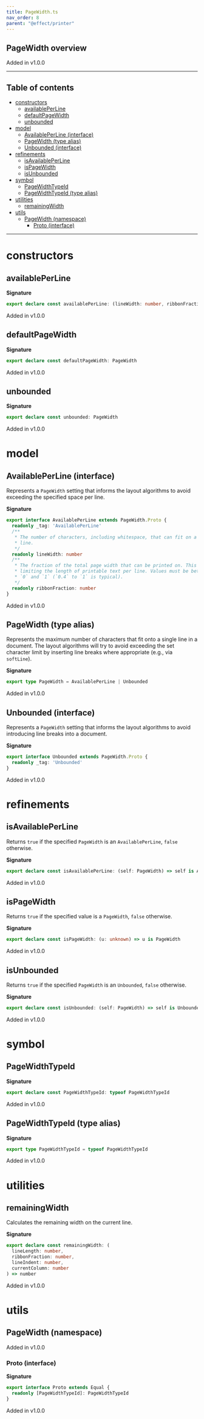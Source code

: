```yaml
---
title: PageWidth.ts
nav_order: 8
parent: "@effect/printer"
---
```


## PageWidth overview

Added in v1.0.0

---

<h2 class="text-delta">Table of contents</h2>

- [constructors](#constructors)
  - [availablePerLine](#availableperline)
  - [defaultPageWidth](#defaultpagewidth)
  - [unbounded](#unbounded)
- [model](#model)
  - [AvailablePerLine (interface)](#availableperline-interface)
  - [PageWidth (type alias)](#pagewidth-type-alias)
  - [Unbounded (interface)](#unbounded-interface)
- [refinements](#refinements)
  - [isAvailablePerLine](#isavailableperline)
  - [isPageWidth](#ispagewidth)
  - [isUnbounded](#isunbounded)
- [symbol](#symbol)
  - [PageWidthTypeId](#pagewidthtypeid)
  - [PageWidthTypeId (type alias)](#pagewidthtypeid-type-alias)
- [utilities](#utilities)
  - [remainingWidth](#remainingwidth)
- [utils](#utils)
  - [PageWidth (namespace)](#pagewidth-namespace)
    - [Proto (interface)](#proto-interface)

---

# constructors

## availablePerLine

**Signature**

```ts
export declare const availablePerLine: (lineWidth: number, ribbonFraction: number) => PageWidth
```

Added in v1.0.0

## defaultPageWidth

**Signature**

```ts
export declare const defaultPageWidth: PageWidth
```

Added in v1.0.0

## unbounded

**Signature**

```ts
export declare const unbounded: PageWidth
```

Added in v1.0.0

# model

## AvailablePerLine (interface)

Represents a `PageWidth` setting that informs the layout algorithms to avoid
exceeding the specified space per line.

**Signature**

```ts
export interface AvailablePerLine extends PageWidth.Proto {
  readonly _tag: 'AvailablePerLine'
  /**
   * The number of characters, including whitespace, that can fit on a single
   * line.
   */
  readonly lineWidth: number
  /**
   * The fraction of the total page width that can be printed on. This allows
   * limiting the length of printable text per line. Values must be between
   * `0` and `1` (`0.4` to `1` is typical).
   */
  readonly ribbonFraction: number
}
```

Added in v1.0.0

## PageWidth (type alias)

Represents the maximum number of characters that fit onto a single line in a
document. The layout algorithms will try to avoid exceeding the set character
limit by inserting line breaks where appropriate (e.g., via `softLine`).

**Signature**

```ts
export type PageWidth = AvailablePerLine | Unbounded
```

Added in v1.0.0

## Unbounded (interface)

Represents a `PageWidth` setting that informs the layout algorithms to avoid
introducing line breaks into a document.

**Signature**

```ts
export interface Unbounded extends PageWidth.Proto {
  readonly _tag: 'Unbounded'
}
```

Added in v1.0.0

# refinements

## isAvailablePerLine

Returns `true` if the specified `PageWidth` is an `AvailablePerLine`, `false`
otherwise.

**Signature**

```ts
export declare const isAvailablePerLine: (self: PageWidth) => self is AvailablePerLine
```

Added in v1.0.0

## isPageWidth

Returns `true` if the specified value is a `PageWidth`, `false` otherwise.

**Signature**

```ts
export declare const isPageWidth: (u: unknown) => u is PageWidth
```

Added in v1.0.0

## isUnbounded

Returns `true` if the specified `PageWidth` is an `Unbounded`, `false`
otherwise.

**Signature**

```ts
export declare const isUnbounded: (self: PageWidth) => self is Unbounded
```

Added in v1.0.0

# symbol

## PageWidthTypeId

**Signature**

```ts
export declare const PageWidthTypeId: typeof PageWidthTypeId
```

Added in v1.0.0

## PageWidthTypeId (type alias)

**Signature**

```ts
export type PageWidthTypeId = typeof PageWidthTypeId
```

Added in v1.0.0

# utilities

## remainingWidth

Calculates the remaining width on the current line.

**Signature**

```ts
export declare const remainingWidth: (
  lineLength: number,
  ribbonFraction: number,
  lineIndent: number,
  currentColumn: number
) => number
```

Added in v1.0.0

# utils

## PageWidth (namespace)

Added in v1.0.0

### Proto (interface)

**Signature**

```ts
export interface Proto extends Equal {
  readonly [PageWidthTypeId]: PageWidthTypeId
}
```

Added in v1.0.0
